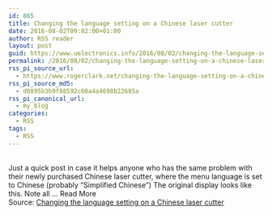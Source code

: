 ```yaml
---
id: 865
title: Changing the language setting on a Chinese laser cutter
date: 2016-08-02T09:02:00+01:00
author: RSS reader
layout: post
guid: https://www.uelectronics.info/2016/08/02/changing-the-language-setting-on-a-chinese-laser-cutter/
permalink: /2016/08/02/changing-the-language-setting-on-a-chinese-laser-cutter/
rss_pi_source_url:
  - https://www.rogerclark.net/changing-the-language-setting-on-a-chinese-laser-cutter/
rss_pi_source_md5:
  - d0895b3b9f88592c60a4a4698b22685a
rss_pi_canonical_url:
  - my_blog
categories:
  - RSS
tags:
  - RSS
---
```

&#013;  
Just a quick post in case it helps anyone who has the same problem with their newly purchased Chinese laser cutter, where the menu language is set to Chinese (probably “Simplified Chinese”) The original display looks like this. Note all … Read More&#013;  
Source: <a href="https://www.rogerclark.net/changing-the-language-setting-on-a-chinese-laser-cutter/" target="_blank">Changing the language setting on a Chinese laser cutter</a>